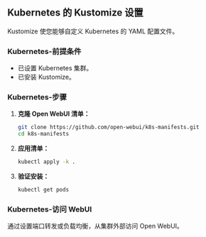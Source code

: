 
## Kubernetes 的 Kustomize 设置

Kustomize 使您能够自定义 Kubernetes 的 YAML 配置文件。

### Kubernetes-前提条件

- 已设置 Kubernetes 集群。
- 已安装 Kustomize。

### Kubernetes-步骤

1. **克隆 Open WebUI 清单：**

   ```bash
   git clone https://github.com/open-webui/k8s-manifests.git
   cd k8s-manifests
   ```

2. **应用清单：**

   ```bash
   kubectl apply -k .
   ```

3. **验证安装：**

   ```bash
   kubectl get pods
   ```

### Kubernetes-访问 WebUI

通过设置端口转发或负载均衡，从集群外部访问 Open WebUI。
